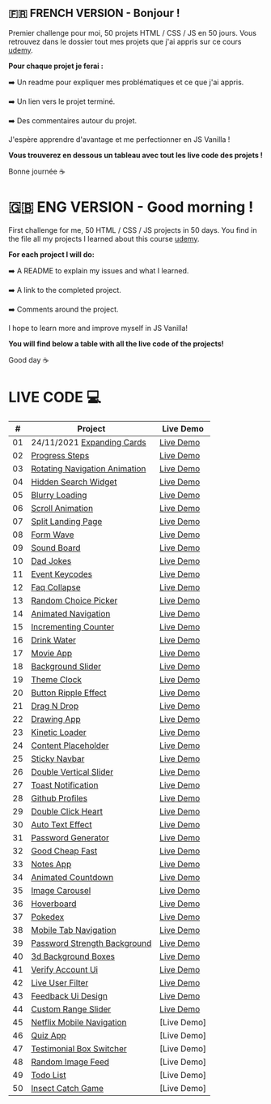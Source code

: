 ## 🇫🇷 FRENCH VERSION - Bonjour ! 

Premier challenge pour moi, 50 projets HTML / CSS / JS en 50 jours. 
Vous retrouvez dans le dossier tout mes projets que j'ai appris sur ce cours [udemy](https://www.udemy.com/course/50-projects-50-days/).

**Pour chaque projet je ferai :**

➡️ Un readme pour expliquer mes problématiques et ce que j'ai appris.

➡️ Un lien vers le projet terminé.

➡️ Des commentaires autour du projet.

J'espère apprendre d'avantage et me perfectionner en JS Vanilla !

**Vous trouverez en dessous un tableau avec tout les live code des projets !**

Bonne journée ☕







# 🇬🇧 ENG VERSION - Good morning !

First challenge for me, 50 HTML / CSS / JS projects in 50 days.
You find in the file all my projects I learned about this course [udemy](https://www.udemy.com/course/50-projects-50-days/).

**For each project I will do:**

➡️ A README to explain my issues and what I learned.

➡️ A link to the completed project.

➡️ Comments around the project.


I hope to learn more and improve myself in JS Vanilla!

**You will find below a table with all the live code of the projects!**

Good day ☕


# LIVE CODE 💻


|  #  | Project                                                                                                                     | Live Demo                                                                         |
| :-: | --------------------------------------------------------------------------------------------------------------------------- | --------------------------------------------------------------------------------- |
| 01  | 24/11/2021 [Expanding Cards](https://github.com/Alexandre-Chs/50Projects/tree/main/Expanding_effect)                             | [Live Demo](https://50-projects-rouge.vercel.app/)               |
| 02  | [Progress Steps]()                               | [Live Demo]()                |
| 03  | [Rotating Navigation Animation]()                       | [Live Demo]() |
| 04  | [Hidden Search Widget]()                          | [Live Demo]()          |
| 05  | [Blurry Loading]()                               | [Live Demo]()                |
| 06  | [Scroll Animation]()                           | [Live Demo]()              |
| 07  | [Split Landing Page]()                       | [Live Demo]()            |
| 08  | [Form Wave]()                                         | [Live Demo]()                     |
| 09  | [Sound Board]()                                     | [Live Demo]()                   |
| 10  | [Dad Jokes]()                                         | [Live Demo]( )                    |
| 11  | [Event Keycodes]()                               | [Live Demo]()                |
| 12  | [Faq Collapse]()                                   | [Live Demo]()                  |
| 13  | [Random Choice Picker]()                   | [Live Demo]()          |
| 14  | [Animated Navigation]()                     | [Live Demo]()           |
| 15  | [Incrementing Counter]()                   | [Live Demo]()          |
| 16  | [Drink Water]()                                     | [Live Demo]()                   |
| 17  | [Movie App]()                                         | [Live Demo]()                     |
| 18  | [Background Slider]()                         | [Live Demo]()             |
| 19  | [Theme Clock]()                                     | [Live Demo]()                   |
| 20  | [Button Ripple Effect]()                   | [Live Demo]()          |
| 21  | [Drag N Drop]()                                     | [Live Demo]()                   |
| 22  | [Drawing App]()                                     | [Live Demo]()                   |
| 23  | [Kinetic Loader]()                               | [Live Demo]()                |
| 24  | [Content Placeholder]()                     | [Live Demo]()           |
| 25  | [Sticky Navbar]()                                 | [Live Demo]()                 |
| 26  | [Double Vertical Slider]()               | [Live Demo]()        |
| 27  | [Toast Notification]()                       | [Live Demo]()            |
| 28  | [Github Profiles]()                             | [Live Demo]()               |
| 29  | [Double Click Heart]()                       | [Live Demo]()            |
| 30  | [Auto Text Effect]()                           | [Live Demo]()              |
| 31  | [Password Generator]()                       | [Live Demo]()            |
| 32  | [Good Cheap Fast]()                             | [Live Demo]()               |
| 33  | [Notes App]()                                         | [Live Demo]()                     |
| 34  | [Animated Countdown]()                       | [Live Demo]()            |
| 35  | [Image Carousel]()                               | [Live Demo]()                |
| 36  | [Hoverboard]()                                       | [Live Demo]()                    |
| 37  | [Pokedex]()                                             | [Live Demo]()                       |
| 38  | [Mobile Tab Navigation]()                 | [Live Demo]()         |
| 39  | [Password Strength Background]()   | [Live Demo]()  |
| 40  | [3d Background Boxes]()                     | [Live Demo]()           |
| 41  | [Verify Account Ui]()                         | [Live Demo]()             |
| 42  | [Live User Filter]()                           | [Live Demo]()              |
| 43  | [Feedback Ui Design]()                       | [Live Demo]()            |
| 44  | [Custom Range Slider]()                     | [Live Demo]()           |
| 45  | [Netflix Mobile Navigation]()         | [Live Demo]   |
| 46  | [Quiz App]()                                           | [Live Demo]                  |
| 47  | [Testimonial Box Switcher]()           | [Live Demo]     |
| 48  | [Random Image Feed]()                         | [Live Demo]            |
| 49  | [Todo List]()                                         | [Live Demo]                   |
| 50  | [Insect Catch Game]()                         | [Live Demo]          |
